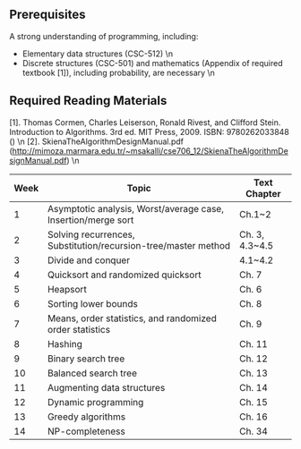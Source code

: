 ## Prerequisites 
A strong understanding of programming, including:
- Elementary data structures (CSC-512) \n
- Discrete structures (CSC-501) and mathematics (Appendix of required textbook [1]), including probability, are necessary \n

## Required Reading Materials
[1]. Thomas Cormen, Charles Leiserson, Ronald Rivest, and Clifford Stein. Introduction to Algorithms. 3rd ed. MIT Press, 2009. ISBN: 9780262033848 () \n
[2]. SkienaTheAlgorithmDesignManual.pdf (http://mimoza.marmara.edu.tr/~msakalli/cse706_12/SkienaTheAlgorithmDesignManual.pdf) \n

|Week| Topic | Text Chapter|
|------|-------|--------|
|1|	Asymptotic analysis, Worst/average case, Insertion/merge sort	|Ch.1~2|
|2|Solving recurrences, Substitution/recursion-tree/master method|Ch. 3, 4.3~4.5|
|3|Divide and conquer|4.1~4.2|
|4|Quicksort and randomized quicksort	|Ch. 7|
|5|Heapsort|Ch. 6|
|6|Sorting lower bounds|Ch. 8|
|7|Means, order statistics, and randomized order statistics|Ch. 9|
|8|Hashing|Ch. 11|
|9|Binary search tree |Ch. 12|
|10|Balanced search tree	|Ch. 13|
|11|Augmenting data structures	|Ch. 14|
|12|Dynamic programming	|Ch. 15|
|13|Greedy algorithms	|Ch. 16|
|14|NP-completeness	|Ch. 34|


